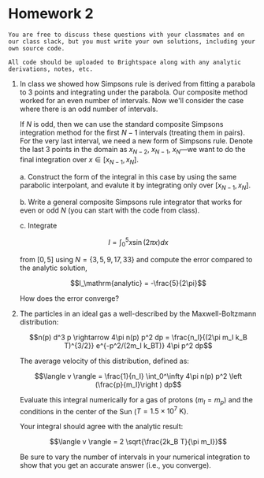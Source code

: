 # Homework 2

```{note}
You are free to discuss these questions with your classmates and on
our class slack, but you must write your own solutions, including your
own source code.

All code should be uploaded to Brightspace along with any analytic
derivations, notes, etc.
```


1. In class we showed how Simpsons rule is derived from fitting a
   parabola to 3 points and integrating under the parabola.  Our
   composite method worked for an even number of intervals.  Now we'll
   consider the case where there is an odd number of intervals.

   If $N$ is odd, then we can use the standard composite Simpsons
   integration method for the first $N-1$ intervals (treating them in
   pairs).  For the very last interval, we need a new form of Simpsons
   rule.  Denote the last 3 points in the domain as $x_{N-2}$,
   $x_{N-1}$, $x_N$&mdash;we want to do the final integration over $x
   \in [x_{N-1}, x_N]$.

   a. Construct the form of the integral in this case by using the
      same parabolic interpolant, and evalute it by integrating only
      over $[x_{N-1}, x_N]$.

   b. Write a general composite Simpsons rule integrator that works for
      even or odd $N$ (you can start with the code from class).

   c. Integrate

      $$I = \int_0^5 x \sin(2\pi x) dx$$

      from $[0, 5]$ using $N = \{3, 5, 9, 17, 33\}$ and compute the error compared
      to the analytic solution,

      $$I_\mathrm{analytic} = -\frac{5}{2\pi}$$

      How does the error converge?

2. The particles in an ideal gas a well-described by the Maxwell-Boltzmann distribution:

   $$n(p) d^3 p \rightarrow 4\pi n(p) p^2 dp = \frac{n_I}{(2\pi m_I k_B T)^{3/2}} e^{-p^2/(2m_I k_BT)} 4\pi p^2 dp$$

   The average velocity of this distribution, defined as:

   $$\langle v \rangle = \frac{1}{n_I} \int_0^\infty 4\pi n(p) p^2 \left (\frac{p}{m_I}\right ) dp$$

   Evaluate this integral numerically for a gas of protons ($m_I = m_p)$ and the conditions
   in the center of the Sun ($T = 1.5\times 10^7~\mathrm{K}$).

   Your integral should agree with the analytic result:

   $$\langle v \rangle = 2 \sqrt{\frac{2k_B T}{\pi m_I}}$$

   Be sure to vary the number of intervals in your numerical
   integration to show that you get an accurate answer (i.e., you
   converge).
